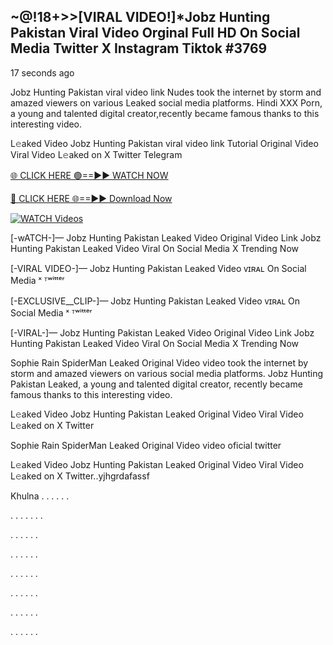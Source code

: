 ## ~@!18+>>[VIRAL VIDEO!]*Jobz Hunting Pakistan Viral Video Orginal Full HD On Social Media Twitter X Instagram Tiktok #3769

17 seconds ago

Jobz Hunting Pakistan viral video link Nudes took the internet by storm and amazed viewers on various Leaked social media platforms. Hindi XXX Porn, a young and talented digital creator,recently became famous thanks to this interesting video.

L𝚎aked Video Jobz Hunting Pakistan viral video link Tutorial Original Video Viral Video L𝚎aked on X Twitter Telegram

[🌐 CLICK HERE 🟢==►► WATCH NOW](https://dekho-ki-hoy-07-2k25.blogspot.com/2025/01/viral-tv.html)

[🔴 CLICK HERE 🌐==►► Download Now](https://dekho-ki-hoy-07-2k25.blogspot.com/2025/01/viral-tv.html)

[![WATCH Videos](https://i.imgur.com/ydURGbz.png)](https://dekho-ki-hoy-07-2k25.blogspot.com/2025/01/viral-tv.html)

[-wATCH-]— Jobz Hunting Pakistan Leaked Video Original Video Link Jobz Hunting Pakistan Leaked Video Viral On Social Media X Trending Now

[-VIRAL VIDEO-]— Jobz Hunting Pakistan Leaked Video ᴠɪʀᴀʟ On Social Media ˣ ᵀʷⁱᵗᵗᵉʳ

[-EXCLUSIVE__CLIP-]— Jobz Hunting Pakistan Leaked Video ᴠɪʀᴀʟ On Social Media ˣ ᵀʷⁱᵗᵗᵉʳ

[-VIRAL-]— Jobz Hunting Pakistan Leaked Video Original Video Link Jobz Hunting Pakistan Leaked Video Viral On Social Media X Trending Now

Sophie Rain SpiderMan Leaked Original Video video took the internet by storm and amazed viewers on various social media platforms. Jobz Hunting Pakistan Leaked, a young and talented digital creator, recently became famous thanks to this interesting video.

L𝚎aked Video Jobz Hunting Pakistan Leaked Original Video Viral Video L𝚎aked on X Twitter

Sophie Rain SpiderMan Leaked Original Video video oficial twitter

L𝚎aked Video Jobz Hunting Pakistan Leaked Original Video Viral Video L𝚎aked on X Twitter..yjhgrdafassf

Khulna
.
.
.
.
.
.

.
.
.
.
.
.
.

.
.
.
.
.
.

.
.
.
.
.
.

.
.
.
.
.
.

.
.
.
.
.
.

.
.
.
.
.
.

.
.
.
.
.
.